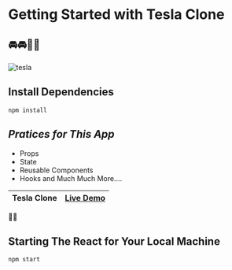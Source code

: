 # Getting Started with Tesla Clone

## 🚘🚘🚗🚗

![tesla](/public/images/tesla.png)

## Install Dependencies

```
npm install
```

## _Pratices for This App_

- Props
- State
- Reusable Components
- Hooks and Much Much More....

| Tesla Clone | [Live Demo](vercel.app) |
| ----------- | ----------------------- |

🥰😊

## Starting The React for Your Local Machine

```
npm start
```
